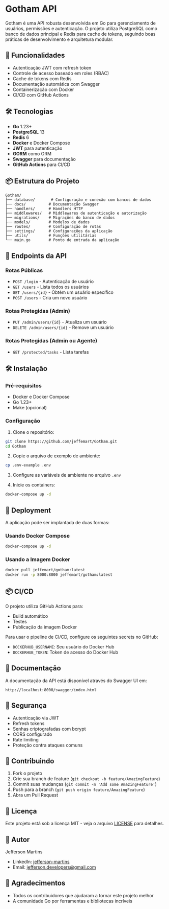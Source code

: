 # Gotham API

Gotham é uma API robusta desenvolvida em Go para gerenciamento de usuários, permissões e autenticação. O projeto utiliza PostgreSQL como banco de dados principal e Redis para cache de tokens, seguindo boas práticas de desenvolvimento e arquitetura modular.

## 🚀 Funcionalidades

- Autenticação JWT com refresh token
- Controle de acesso baseado em roles (RBAC)
- Cache de tokens com Redis
- Documentação automática com Swagger
- Containerização com Docker
- CI/CD com GitHub Actions

## 🛠️ Tecnologias

- **Go** 1.23+
- **PostgreSQL** 13
- **Redis** 6
- **Docker** e Docker Compose
- **JWT** para autenticação
- **GORM** como ORM
- **Swagger** para documentação
- **GitHub Actions** para CI/CD

## 📦 Estrutura do Projeto

```
Gotham/
├── database/       # Configuração e conexão com bancos de dados
├── docs/          # Documentação Swagger
├── handlers/      # Handlers HTTP
├── middlewares/   # Middlewares de autenticação e autorização
├── migrations/    # Migrações do banco de dados
├── models/        # Modelos de dados
├── routes/        # Configuração de rotas
├── settings/      # Configurações da aplicação
├── utils/         # Funções utilitárias
└── main.go        # Ponto de entrada da aplicação
```

## 🚦 Endpoints da API

### Rotas Públicas
- `POST /login` - Autenticação de usuário
- `GET /users` - Lista todos os usuários
- `GET /users/{id}` - Obtém um usuário específico
- `POST /users` - Cria um novo usuário

### Rotas Protegidas (Admin)
- `PUT /admin/users/{id}` - Atualiza um usuário
- `DELETE /admin/users/{id}` - Remove um usuário

### Rotas Protegidas (Admin ou Agente)
- `GET /protected/tasks` - Lista tarefas

## 🛠️ Instalação

### Pré-requisitos
- Docker e Docker Compose
- Go 1.23+
- Make (opcional)

### Configuração

1. Clone o repositório:
```bash
git clone https://github.com/jeffemart/Gotham.git
cd Gotham
```

2. Copie o arquivo de exemplo de ambiente:
```bash
cp .env-example .env
```

3. Configure as variáveis de ambiente no arquivo `.env`

4. Inicie os containers:
```bash
docker-compose up -d
```

## 🚀 Deployment

A aplicação pode ser implantada de duas formas:

### Usando Docker Compose
```bash
docker-compose up -d
```

### Usando a Imagem Docker
```bash
docker pull jeffemart/gotham:latest
docker run -p 8000:8000 jeffemart/gotham:latest
```

## 📦 CI/CD

O projeto utiliza GitHub Actions para:
- Build automático
- Testes
- Publicação da imagem Docker

Para usar o pipeline de CI/CD, configure os seguintes secrets no GitHub:
- `DOCKERHUB_USERNAME`: Seu usuário do Docker Hub
- `DOCKERHUB_TOKEN`: Token de acesso do Docker Hub

## 📝 Documentação

A documentação da API está disponível através do Swagger UI em:
```
http://localhost:8000/swagger/index.html
```

## 🔐 Segurança

- Autenticação via JWT
- Refresh tokens
- Senhas criptografadas com bcrypt
- CORS configurado
- Rate limiting
- Proteção contra ataques comuns

## 🤝 Contribuindo

1. Fork o projeto
2. Crie sua branch de feature (`git checkout -b feature/AmazingFeature`)
3. Commit suas mudanças (`git commit -m 'Add some AmazingFeature'`)
4. Push para a branch (`git push origin feature/AmazingFeature`)
5. Abra um Pull Request

## 📄 Licença

Este projeto está sob a licença MIT - veja o arquivo [LICENSE](LICENSE) para detalhes.

## 👤 Autor

Jefferson Martins
- LinkedIn: [jefferson-martins](https://www.linkedin.com/in/jefferson-martins-a6802b249/)
- Email: jefferson.developers@gmail.com

## 🙏 Agradecimentos

- Todos os contribuidores que ajudaram a tornar este projeto melhor
- A comunidade Go por ferramentas e bibliotecas incríveis

